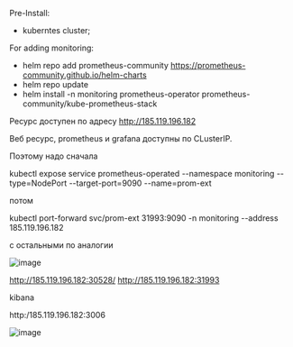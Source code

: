 
Pre-Install: 
* kuberntes cluster;




For adding monitoring:
* helm repo add prometheus-community https://prometheus-community.github.io/helm-charts
* helm repo update
* helm install -n monitoring prometheus-operator prometheus-community/kube-prometheus-stack

Ресурс доступен по адресу 
http://185.119.196.182 

Веб ресурс, prometheus и grafana доступны по CLusterIP.

Поэтому надо сначала

kubectl expose service prometheus-operated  --namespace monitoring --type=NodePort --target-port=9090 --name=prom-ext

потом

kubectl port-forward svc/prom-ext  31993:9090 -n monitoring --address 185.119.196.182

с остальными по аналогии

![image](https://github.com/yuhi1314/exam_project/assets/123218375/b1a94434-0255-4c2e-b818-16c6dc9bd85f)

http://185.119.196.182:30528/
http://185.119.196.182:31993


kibana

http:/185.119.196.182:3006

![image](https://github.com/yuhi1314/exam_project/assets/123218375/1f7c402f-3642-42cb-9b5f-9fbc2cd4ed71)




